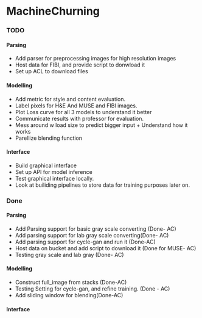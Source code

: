 # MachineChurning



### TODO

#### Parsing


- Add parser for preprocessing images for high resolution images
- Host data for FIBI, and provide script to donwload it 
- Set up ACL to download files
#### Modelling

- Add metric for style and content evaluation.
- Label pixels for H&E And MUSE and FIBI images.
- Plot Loss curve for all 3 models to understand it better
- Communicate results with professor for evaluation.
- Mess around w load size to predict bigger input + Understand how it works
- Parellize blending function 

#### Interface
- Build graphical interface 
- Set up API for model inference
- Test graphical interface locally.
- Look at builiding pipelines to store data for training purposes later on.


### Done

#### Parsing
- Add Parsing support for basic gray scale converting (Done- AC)
- Add parsing support for lab gray scale converting(Done- AC)
- Add parsing support for cycle-gan and run it (Done-AC)
- Host data on bucket and add script to download it (Done for MUSE- AC)
- Testing gray scale and lab gray (Done- AC)
#### Modelling
- Construct full_image from stacks (Done-AC)
- Testing Setting for cycle-gan, and refine training. (Done - AC)
- Add sliding window for blending(Done-AC) 
#### Interface
